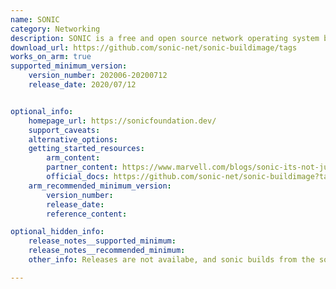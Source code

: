```yaml
---
name: SONIC
category: Networking
description: SONIC is a free and open source network operating system based on Linux.
download_url: https://github.com/sonic-net/sonic-buildimage/tags
works_on_arm: true
supported_minimum_version:
    version_number: 202006-20200712
    release_date: 2020/07/12


optional_info:
    homepage_url: https://sonicfoundation.dev/
    support_caveats:
    alternative_options:
    getting_started_resources:
        arm_content:
        partner_content: https://www.marvell.com/blogs/sonic-its-not-just-for-switches-anymore.html
        official_docs: https://github.com/sonic-net/sonic-buildimage?tab=readme-ov-file#usage-for-arm-architecture
    arm_recommended_minimum_version:
        version_number:
        release_date:
        reference_content:

optional_hidden_info:
    release_notes__supported_minimum:
    release_notes__recommended_minimum:
    other_info: Releases are not availabe, and sonic builds from the source. The build details for ARM64 platform is introduced in the tag "202006-20200712".

---
```

